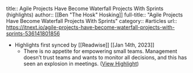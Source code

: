 title:: Agile Projects Have Become Waterfall Projects With Sprints (highlights)
author:: [[Ben "The Hosk" Hosking]]
full-title:: "Agile Projects Have Become Waterfall Projects With Sprints"
category:: #articles
url:: https://itnext.io/agile-projects-have-become-waterfall-projects-with-sprints-536141801856

- Highlights first synced by [[Readwise]] [[Jan 14th, 2023]]
	- There is no appetite for empowering small teams. Management doesn’t trust teams and wants to monitor all decisions, and this has seen an explosion in meetings. ([View Highlight](https://read.readwise.io/read/01gpqqzvxhy32m9yary1849p8z))